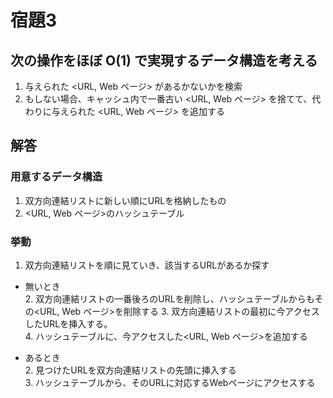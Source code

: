 # 宿題3
## 次の操作をほぼ O(1) で実現するデータ構造を考える
1. 与えられた <URL, Web ページ> があるかないかを検索
2. もしない場合、キャッシュ内で一番古い <URL, Web ページ> を捨てて、代わりに与えられた <URL, Web ページ> を追加する

## 解答
### 用意するデータ構造
1. 双方向連結リストに新しい順にURLを格納したもの
2. <URL, Web ページ>のハッシュテーブル

### 挙動
1. 双方向連結リストを順に見ていき、該当するURLがあるか探す
- 無いとき  
    2. 双方向連結リストの一番後ろのURLを削除し、ハッシュテーブルからもその<URL, Web ページ>を削除する 
    3. 双方向連結リストの最初に今アクセスしたURLを挿入する。  
    4. ハッシュテーブルに、今アクセスした<URL, Web ページ>を追加する
  
- あるとき  
    2. 見つけたURLを双方向連結リストの先頭に挿入する  
    3. ハッシュテーブルから、そのURLに対応するWebページにアクセスする
